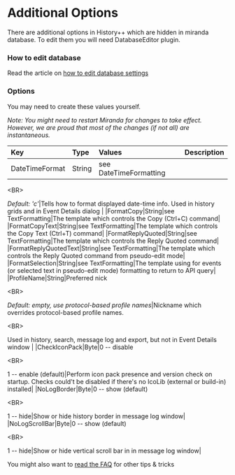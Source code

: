 # Additional Options #

There are additional options in History++ which are hidden in miranda database. To edit them you will need DatabaseEditor plugin.

### How to edit database ###

Read the article on [how to edit database settings](HowToEditDatabase.md)

### Options ###

You may need to create these values yourself.

_Note: You might need to restart Miranda for changes to take effect. However, we are proud that most of the changes (if not all) are instantaneous._

|Key|Type|Values|Description|
|:--|:---|:-----|:----------|
|DateTimeFormat|String|see DateTimeFormatting

&lt;BR&gt;

_Default: 'c'_|Tells how to format displayed date-time info. Used in history grids and in Event Details dialog |
|FormatCopy|String|see TextFormatting|The template which controls the Copy (Ctrl+C) command|
|FormatCopyText|String|see TextFormatting|The template which controls the Copy Text (Ctrl+T) command|
|FormatReplyQuoted|String|see TextFormatting|The template which controls the Reply Quoted command|
|FormatReplyQuotedText|String|see TextFormatting|The template which controls the Reply Quoted command from pseudo-edit mode|
|FormatSelection|String|see TextFormatting|The template using for events (or selected text in pseudo-edit mode) formatting  to return to API query|
|ProfileName|String|Preferred nick

&lt;BR&gt;

_Default: empty, use protocol-based profile names_|Nickname which overrides protocol-based profile names.

&lt;BR&gt;

Used in history, search, message log and export, but not in Event Details window |
|CheckIconPack|Byte|0 -- disable

&lt;BR&gt;

1 -- enable (default)|Perform icon pack presence and version check on startup. Checks could't be disabled if there's no IcoLib (external or build-in) installed|
|NoLogBorder|Byte|0 -- show (default)

&lt;BR&gt;

1 -- hide|Show or hide history border in message log window|
|NoLogScrollBar|Byte|0 -- show (default)

&lt;BR&gt;

1 -- hide|Show or hide vertical scroll bar in in message log window|

You might also want to [read the FAQ](FrequentlyAskedQuestions.md) for other tips & tricks
